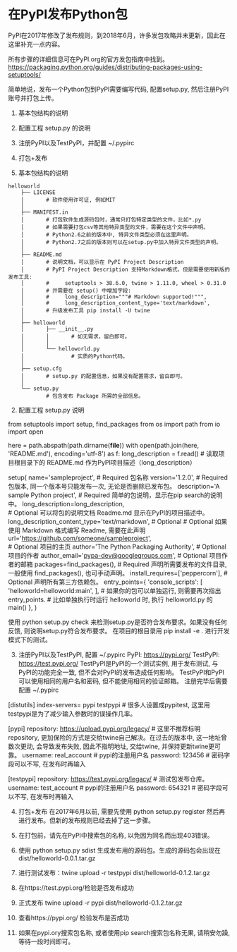 # 在PyPI发布Python包

PyPI在2017年修改了发布规则，到2018年6月，许多发包攻略并未更新，因此在这里补充一点内容。


所有步骤的详细信息可在PyPI.org的官方发包指南中找到。
https://packaging.python.org/guides/distributing-packages-using-setuptools/


简单地说，发布一个Python包到PyPI需要编写代码, 配置setup.py, 然后注册PyPI账号并打包上传。

1. 基本包结构的说明
2. 配置工程 setup.py 的说明
3. 注册PyPI以及TestPyPI，并配置 ~/.pypirc
4. 打包+发布

1. 基本包结构的说明

```
helloworld
    ├── LICENSE  
    │       # 软件使用许可证, 例如MIT
    │
    ├── MANIFEST.in 
    │       # 打包软件生成源码包时，通常只打包特定类型的文件，比如*.py
    │       # 如果需要打包csv等其他特异类型的文件，需要在这个文件中声明。
    │       # Python2.6之前的版本中, 特异文件类型必须在这里声明。
    │       # Python2.7之后的版本则可以在setup.py中加入特异文件类型的声明。
    │
    ├── README.md 
    │       # 说明文档，可以显示在 PyPI Project Description
    │       # PyPI Project Description 支持Markdown格式，但是需要使用新版的发布工具:
    │       #     setuptools > 38.6.0, twine > 1.11.0, wheel > 0.31.0
    │       # 并需要在 setup() 中增加字段:
    │       #     long_description="""# Markdown supported!""",
    │       #     long_description_content_type='text/markdown',
    │       # 升级发布工具 pip install -U twine
    │
    ├── helloworld
    │       ├── __init__.py
    │       │       # 如无需求，留白即可。
    │       │
    │       └── helloworld.py
    │               # 实质的Python代码。
    │
    ├── setup.cfg 
    │       # setup.py 的配置信息，如果没有配置需求，留白即可。
    │
    └── setup.py 
            # 包含发布 Package 所需的全部信息。
```
2. 配置工程 setup.py 说明

from setuptools import setup, find_packages
from os import path
from io import open

here = path.abspath(path.dirname(__file__))
with open(path.join(here, 'README.md'), encoding='utf-8') as f:
    long_description = f.read()
    # 读取项目根目录下的 README.md 作为PyPI项目描述（long_description） 

setup(
    name='sampleproject', 
        # Required 包名称
    version='1.2.0', 
        # Required 包版本, 同一个版本号只能发布一次, 无论是否删除已发布包。
    description='A sample Python project', 
        # Required 简单的包说明，显示在pip search的说明中。
    long_description=long_description,  
        # Optional 可以将包的说明文档 Readme.md 显示在PyPI的项目描述中。
    long_description_content_type='text/markdown',  # Optional
        # Optional 如果使用 Markdown 格式编写 Readme, 需要在此声明
    url='https://github.com/someone/sampleproject',  
        # Optional 项目的主页
    author='The Python Packaging Authority',
        # Optional 项目的作者
    author_email='pypa-dev@googlegroups.com',
        # Optional 项目作者的邮箱
    packages=find_packages(),
        # Required 声明所需要发布的文件目录,一般使用 find_packages(), 也可手动声明。
    install_requires=['peppercorn'],
        # Optional 声明所有第三方依赖包。
    entry_points={
        'console_scripts': [
            'helloworld=helloworld:main',
        ],
        # 如果你的包可以单独运行, 则需要再次指出 entry_points.
        # 比如单独执行时运行 helloworld 时, 执行 helloworld.py 的 main()
    },
)

使用 python setup.py check 来检测setup.py是否符合发布要求。如果没有任何反馈, 则说明setup.py符合发布要求。
在项目的根目录用 pip install -e . 进行开发模式下的测试。

3. 注册PyPI以及TestPyPI, 配置 ~/.pypirc
PyPI: https://pypi.org/
TestPyPI: https://test.pypi.org/
TestPyPI是PyPI的一个测试实例, 用于发布测试, 与PyPI的功能完全一致, 但不会对PyPI的发布造成任何影响。
TestPyPI和PyPI可以使用相同的用户名和密码, 但不能使用相同的验证邮箱。
注册完毕后需要配置 ~/.pypirc

[distutils]
index-servers=
    pypi
    testpypi # 很多人设置成pypitest, 这里用testpypi是为了减少输入参数时的误操作几率。

[pypi]
repository: https://upload.pypi.org/legacy/ 
    # 这里不推荐标明repository, 更加保险的方式是交给twine自己解决。在过去的版本中, 这一地址曾数次更动, 会导致发布失败, 因此不指明地址, 交给twine, 并保持更新twine更可靠。
username: real_account 
    # pypi的注册用户名
password: 123456 
    # 密码字段可以不写, 在发布时再输入

[testpypi]
repository: https://test.pypi.org/legacy/ 
    # 测试包发布仓库。
username: test_account 
    # pypi的注册用户名
password: 654321 
    # 密码字段可以不写, 在发布时再输入

4. 打包+发布
在2017年6月以前, 需要先使用 python setup.py register 然后再进行发布。但新的发布规则已经去掉了这一步骤。

1. 在打包前，请先在PyPI中搜索包的名称, 以免因为同名而出现403错误。
2. 使用 python setup.py sdist 生成发布用的源码包。生成的源码包会出现在 dist/helloworld-0.0.1.tar.gz
3. 进行测试发布：twine upload -r testpypi dist/helloworld-0.1.2.tar.gz
4. 在https://test.pypi.org/检验是否发布成功
5. 正式发布 twine upload -r pypi dist/helloworld-0.1.2.tar.gz
6. 查看https://pypi.org/ 检验发布是否成功
7. 如果在pypi.ory搜索包名称, 或者使用pip search搜索包名称无果, 请稍安勿躁, 等待一段时间即可。